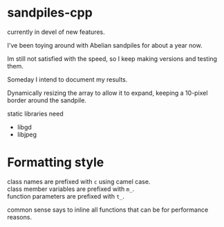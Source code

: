 # sandpiles-cpp

currently in devel of new features.

I've been toying around with Abelian sandpiles for about a year now. 

Im still not satisfied with the speed, so I keep making versions and testing them.

Someday I intend to document my results. 

Dynamically resizing the array to allow it to expand, keeping a 10-pixel border around the sandpile.

static libraries need
- libgd 
- libjpeg




# Formatting style
class names are prefixed with `c` using camel case.  
class member variables are prefixed with `m_`.  
function parameters are prefixed with `t_`.   

common sense says to inline all functions that can be for performance reasons.  